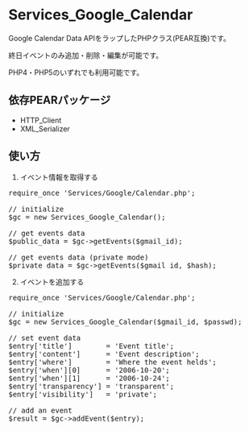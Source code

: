 Services_Google_Calendar
========================

Google Calendar Data APIをラップしたPHPクラス(PEAR互換)です。

終日イベントのみ追加・削除・編集が可能です。

PHP4・PHP5のいずれでも利用可能です。



依存PEARパッケージ
------------------

* HTTP_Client
* XML_Serializer



使い方
------

1. イベント情報を取得する

<pre>require_once 'Services/Google/Calendar.php';

// initialize
$gc = new Services_Google_Calendar();

// get events data
$public_data = $gc->getEvents($gmail_id);

// get events data (private mode)
$private_data = $gc->getEvents($gmail_id, $hash);</pre>

2. イベントを追加する

<pre>require_once 'Services/Google/Calendar.php';

// initialize
$gc = new Services_Google_Calendar($gmail_id, $passwd);

// set event data
$entry['title']        = 'Event title';
$entry['content']      = 'Event description';
$entry['where']        = 'Where the event helds';
$entry['when'][0]      = '2006-10-20';
$entry['when'][1]      = '2006-10-24';
$entry['transparency'] = 'transparent';
$entry['visibility']   = 'private';

// add an event
$result = $gc->addEvent($entry);</pre>



